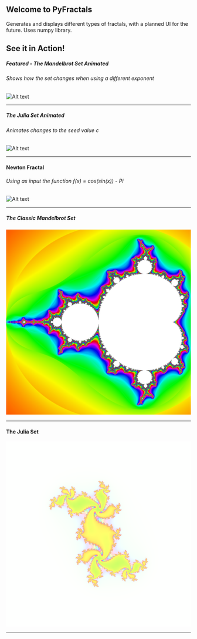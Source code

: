 ## Welcome to PyFractals

Generates and displays different types of fractals, with a planned UI for the future.
Uses numpy library.

## See it in Action!

##### Featured - The Mandelbrot Set Animated
###### Shows how the set changes when using a different exponent

![Alt text](/images/Featured.gif?raw=true "Featured")

---

##### The Julia Set Animated
###### Animates changes to the seed value *c*

![Alt text](/images/Julia.gif?raw=true "Featured")

---

#### Newton Fractal
###### Using as input the function *f(x) = cos(sin(x)) - Pi*

![Alt text](/images/NewtonTrigFunc.png?raw=true "Newton Fractal")

---

##### The Classic Mandelbrot Set

![Alt text](/images/MandelbrotRecolor1.png?raw=true "Mandelbrot")

---

#### The Julia Set

![Alt text](/images/Julia.png?raw=true "The Julia Set")

---
